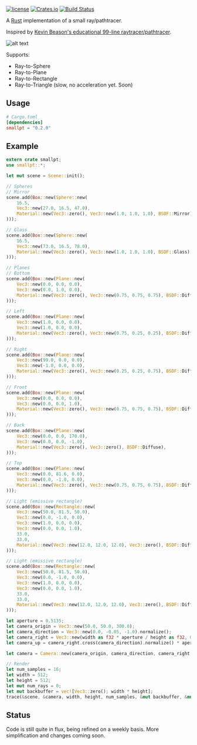 [![license](https://img.shields.io/github/license/mashape/apistatus.svg)]()
[![Crates.io](https://img.shields.io/crates/v/smallpt.svg)](https://crates.io/crates/smallpt)
[![Build Status](https://travis-ci.org/zigguratvertigo/smallpt-rs.svg?branch=master)](https://travis-ci.org/zigguratvertigo/smallpt-rs)

A [Rust](https://www.rust-lang.org/) implementation of a small ray/pathtracer.

Inspired by [Kevin Beason's educational 99-line raytracer/pathtracer](http://www.kevinbeason.com/smallpt/).

![alt text](https://github.com/zigguratvertigo/smallpt-rs/blob/master/images/smallpt.png)

Supports:
- Ray-to-Sphere
- Ray-to-Plane
- Ray-to-Rectangle
- Ray-to-Triangle (slow, no acceleration yet. Soon)

Usage
-----

```toml
# Cargo.toml
[dependencies]
smallpt = "0.2.0"
```

Example
-------
```rust
extern crate smallpt;
use smallpt::*;

let mut scene = Scene::init();

// Spheres
// Mirror
scene.add(Box::new(Sphere::new(
    16.5,
    Vec3::new(27.0, 16.5, 47.0),
    Material::new(Vec3::zero(), Vec3::new(1.0, 1.0, 1.0), BSDF::Mirror),
)));

// Glass
scene.add(Box::new(Sphere::new(
    16.5,
    Vec3::new(73.0, 16.5, 78.0),
    Material::new(Vec3::zero(), Vec3::new(1.0, 1.0, 1.0), BSDF::Glass),
)));

// Planes
// Bottom
scene.add(Box::new(Plane::new(
    Vec3::new(0.0, 0.0, 0.0),
    Vec3::new(0.0, 1.0, 0.0),
    Material::new(Vec3::zero(), Vec3::new(0.75, 0.75, 0.75), BSDF::Diffuse),
)));

// Left
scene.add(Box::new(Plane::new(
    Vec3::new(1.0, 0.0, 0.0),
    Vec3::new(1.0, 0.0, 0.0),
    Material::new(Vec3::zero(), Vec3::new(0.75, 0.25, 0.25), BSDF::Diffuse),
)));

// Right
scene.add(Box::new(Plane::new(
    Vec3::new(99.0, 0.0, 0.0),
    Vec3::new(-1.0, 0.0, 0.0),
    Material::new(Vec3::zero(), Vec3::new(0.25, 0.25, 0.75), BSDF::Diffuse),
)));

// Front
scene.add(Box::new(Plane::new(
    Vec3::new(0.0, 0.0, 0.0),
    Vec3::new(0.0, 0.0, 1.0),
    Material::new(Vec3::zero(), Vec3::new(0.75, 0.75, 0.75), BSDF::Diffuse),
)));

// Back
scene.add(Box::new(Plane::new(
    Vec3::new(0.0, 0.0, 170.0),
    Vec3::new(0.0, 0.0, -1.0),
    Material::new(Vec3::zero(), Vec3::zero(), BSDF::Diffuse),
)));

// Top
scene.add(Box::new(Plane::new(
    Vec3::new(0.0, 81.6, 0.0),
    Vec3::new(0.0, -1.0, 0.0),
    Material::new(Vec3::zero(), Vec3::new(0.75, 0.75, 0.75), BSDF::Diffuse),
)));

// Light (emissive rectangle)
scene.add(Box::new(Rectangle::new(
    Vec3::new(50.0, 81.5, 50.0),
    Vec3::new(0.0, -1.0, 0.0),
    Vec3::new(1.0, 0.0, 0.0),
    Vec3::new(0.0, 0.0, 1.0),
    33.0,
    33.0,
    Material::new(Vec3::new(12.0, 12.0, 12.0), Vec3::zero(), BSDF::Diffuse),
)));

// Light (emissive rectangle)
scene.add(Box::new(Rectangle::new(
    Vec3::new(50.0, 81.5, 50.0),
    Vec3::new(0.0, -1.0, 0.0),
    Vec3::new(1.0, 0.0, 0.0),
    Vec3::new(0.0, 0.0, 1.0),
    33.0,
    33.0,
    Material::new(Vec3::new(12.0, 12.0, 12.0), Vec3::zero(), BSDF::Diffuse),
)));    

let aperture = 0.5135;
let camera_origin = Vec3::new(50.0, 50.0, 300.0);
let camera_direction = Vec3::new(0.0, -0.05, -1.0).normalize();
let camera_right = Vec3::new(width as f32 * aperture / height as f32, 0.0, 0.0);
let camera_up = camera_right.cross(camera_direction).normalize() * aperture;

let camera = Camera::new(camera_origin, camera_direction, camera_right, camera_up);

// Render
let num_samples = 16;
let width = 512;
let height = 512;
let mut num_rays = 0;
let mut backbuffer = vec![Vec3::zero(); width * height];   
trace(&scene, &camera, width, height, num_samples, &mut backbuffer, &mut num_rays);
```

Status
------
Code is still quite in flux, being refined on a weekly basis. More simplification and changes coming soon.
